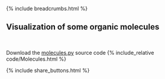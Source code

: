 {% include breadcrumbs.html %}

## Visualization of some organic molecules
<div class="header_line"><br/></div>

Download the [molecules.py](code/molecules.py) source code
{% include_relative code/Molecules.html %}

{% include share_buttons.html %}